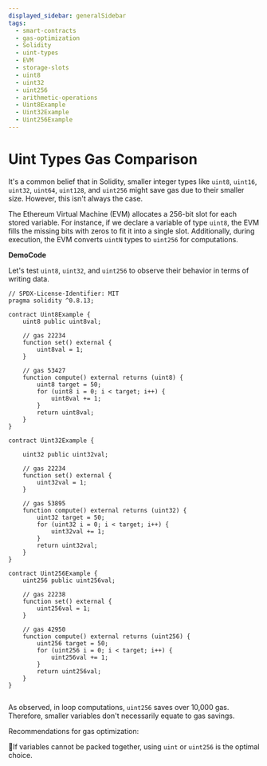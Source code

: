 ```yaml
---
displayed_sidebar: generalSidebar
tags:
  - smart-contracts
  - gas-optimization
  - Solidity
  - uint-types
  - EVM
  - storage-slots
  - uint8
  - uint32
  - uint256
  - arithmetic-operations
  - Uint8Example
  - Uint32Example
  - Uint256Example
---
```



# Uint Types Gas Comparison

It's a common belief that in Solidity, smaller integer types like `uint8`, `uint16`, `uint32`, `uint64`, `uint128`, and `uint256` might save gas due to their smaller size. However, this isn't always the case.

The Ethereum Virtual Machine (EVM) allocates a 256-bit slot for each stored variable. For instance, if we declare a variable of type `uint8`, the EVM fills the missing bits with zeros to fit it into a single slot. Additionally, during execution, the EVM converts `uintN` types to `uint256` for computations.

**DemoCode**

Let's test `uint8`, `uint32`, and `uint256` to observe their behavior in terms of writing data.

```solidity
// SPDX-License-Identifier: MIT
pragma solidity ^0.8.13;

contract Uint8Example {
    uint8 public uint8val;

    // gas 22234
    function set() external {
        uint8val = 1;
    }

    // gas 53427
    function compute() external returns (uint8) {
        uint8 target = 50;
        for (uint8 i = 0; i < target; i++) {
            uint8val += 1;
        }
        return uint8val;
    }
}

contract Uint32Example {

    uint32 public uint32val;

    // gas 22234
    function set() external {
        uint32val = 1;
    }

    // gas 53895
    function compute() external returns (uint32) {
        uint32 target = 50;
        for (uint32 i = 0; i < target; i++) {
            uint32val += 1;
        }
        return uint32val;
    }
}

contract Uint256Example {
    uint256 public uint256val;

    // gas 22238
    function set() external {
        uint256val = 1;
    }

    // gas 42950
    function compute() external returns (uint256) {
        uint256 target = 50;
        for (uint256 i = 0; i < target; i++) {
            uint256val += 1;
        }
        return uint256val;
    }
}


```

As observed, in loop computations, `uint256` saves over 10,000 gas. Therefore, smaller variables don't necessarily equate to gas savings.

Recommendations for gas optimization:

🌟If variables cannot be packed together, using `uint` or `uint256` is the optimal choice.

